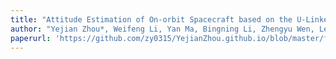 ```yaml
---
title: "Attitude Estimation of On-orbit Spacecraft based on the U-Linked Network"
author: "Yejian Zhou*, Weifeng Li, Yan Ma, Bingning Li, Zhengyu Wen, Lei Zhang, “Attitude Estimation of On-orbit Spacecraft based on the U-Linked Network” IEEE Geoscience and Remote Sensing Letter,vol. 19,pp.1-5, 2022."
paperurl: 'https://github.com/zy0315/YejianZhou.github.io/blob/master/files/Automatic_Dynamic_Estimation_of_On-Orbit_Satellites_Through_Spaceborne_ISAR_Imaging.pdf'
---
```


